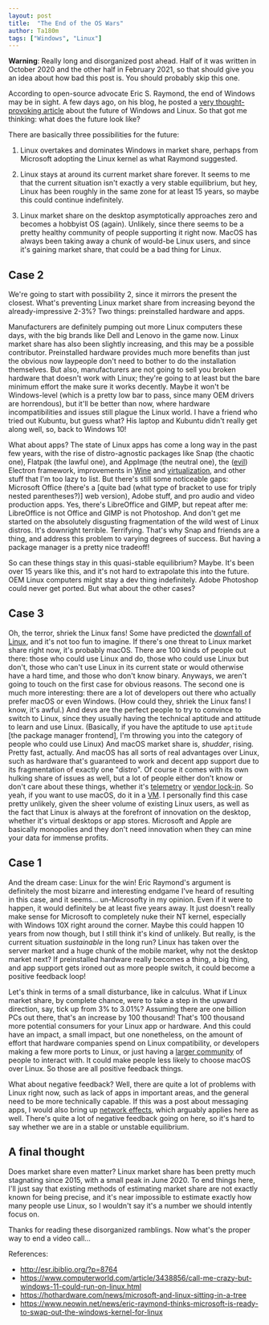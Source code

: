 ```yaml
---
layout: post
title:  "The End of the OS Wars"
author: Ta180m
tags: ["Windows", "Linux"]
---
```



**Warning**: Really long and disorganized post ahead. Half of it was written in October 2020 and the other half in February 2021, so that should give you an idea about how bad this post is. You should probably skip this one.


According to open-source advocate Eric S. Raymond, the end of Windows may be in sight. A few days ago, on his blog, he posted a [very thought-provoking article](http://esr.ibiblio.org/?p=8764) about the future of Windows and Linux. So that got me thinking: what does the future look like?


There are basically three possibilities for the future:

1. Linux overtakes and dominates Windows in market share, perhaps from Microsoft adopting the Linux kernel as what Raymond suggested.

2. Linux stays at around its current market share forever. It seems to me that the current situation isn't exactly a very stable equilibrium, but hey, Linux has been roughly in the same zone for at least 15 years, so maybe this could continue indefinitely.

3. Linux market share on the desktop asymptotically approaches zero and becomes a hobbyist OS (again). Unlikely, since there seems to be a pretty healthy community of people supporting it right now. MacOS has always been taking away a chunk of would-be Linux users, and since it's gaining market share, that could be a bad thing for Linux.


## Case 2

We're going to start with possibility 2, since it mirrors the present the closest. What's preventing Linux market share from increasing beyond the already-impressive 2-3%? Two things: preinstalled hardware and apps.

Manufacturers are definitely pumping out more Linux computers these days, with the big brands like Dell and Lenovo in the game now. Linux market share has also been slightly increasing, and this may be a possible contributor. Preinstalled hardware provides much more benefits than just the obvious now laypeople don't need to bother to do the installation themselves. But also, manufacturers are not going to sell you broken hardware that doesn't work with Linux; they're going to at least but the bare minimum effort the make sure it works decently. Maybe it won't be Windows-level (which is a pretty low bar to pass, since many OEM drivers are horrendous), but it'll be better than now, where hardware incompatibilities and issues still plague the Linux world. I have a friend who tried out Kubuntu, but guess what? His laptop and Kubuntu didn't really get along well, so, back to Windows 10!

What about apps? The state of Linux apps has come a long way in the past few years, with the rise of distro-agnostic packages like Snap (the chaotic one), Flatpak (the lawful one), and AppImage (the neutral one), the ([evil](https://medium.com/@boundarybreaker/electron-is-a-hulking-monstrosity-of-a-wora-framework-and-it-needs-to-be-replaced-25e9d849b0e)) Electron framework, improvements in [Wine](https://www.winehq.org/announce/6.0) and [virtualization](https://github.com/Fmstrat/winapps), and other stuff that I'm too lazy to list. But there's still some noticeable gaps: Microsoft Office (there's a [quite bad (what type of bracket to use for triply nested parentheses?)] web version), Adobe stuff, and pro audio and video production apps. Yes, there's LibreOffice and GIMP, but repeat after me: LibreOffice is not Office and GIMP is not Photoshop. And don't get me started on the absolutely disgusting fragmentation of the wild west of Linux distros. It's downright terrible. Terrifying. That's why Snap and friends are a thing, and address this problem to varying degrees of success. But having a package manager is a pretty nice tradeoff!

So can these things stay in this quasi-stable equilibrium? Maybe. It's been over 15 years like this, and it's not hard to extrapolate this into the future. OEM Linux computers might stay a dev thing indefinitely. Adobe Photoshop could never get ported. But what about the other cases?

## Case 3

Oh, the terror, shriek the Linux fans! Some have predicted the [downfall of Linux](https://www.dedoimedo.com/computers/linux-beginning-of-the-end.html), and it's not too fun to imagine. If there's one threat to Linux market share right now, it's probably macOS. There are 100 kinds of people out there: those who could use Linux and do, those who could use Linux but don't, those who can't use Linux in its current state or would otherwise have a hard time, and those who don't know binary. Anyways, we aren't going to touch on the first case for obvious reasons. The second one is much more interesting: there are a lot of developers out there who actually prefer macOS or even Windows. (How could they, shriek the Linux fans! I know, it's awful.) And devs are the perfect people to try to convince to switch to Linux, since they usually having the technical aptitude and attitude to learn and use Linux. (Basically, if you have the aptitude to use `aptitude` [the package manager frontend], I'm throwing you into the category of people who could use Linux) And macOS market share is, *shudder*, rising. Pretty fast, actually. And macOS has all sorts of real advantages over Linux, such as hardware that's guaranteed to work and decent app support due to its fragmentation of exactly one "distro". Of course it comes with its own hulking share of issues as well, but a lot of people either don't know or don't care about these things, whether it's [telemetry](https://www.dedoimedo.com/computers/telemetry-should-you-allow.html) or [vendor lock-in](https://en.wikipedia.org/wiki/Vendor_lock-in). So yeah, if you want to use macOS, do it in a [VM](https://github.com/kholia/OSX-KVM). I personally find this case pretty unlikely, given the sheer volume of existing Linux users, as well as the fact that Linux is always at the forefront of innovation on the desktop, whether it's virtual desktops or app stores. Microsoft and Apple are basically monopolies and they don't need innovation when they can mine your data for immense profits.


## Case 1

And the dream case: Linux for the win! Eric Raymond's argument is definitely the most bizarre and interesting endgame I've heard of resulting in this case, and it seems... un-Microsofty in my opinion. Even if it were to happen, it would definitely be at least five years away. It just doesn't really make sense for Microsoft to completely nuke their NT kernel, especially with Windows 10X right around the corner. Maybe this could happen 10 years from now though, but I still think it's kind of unlikely. But really, is the current situation *sustainable* in the long run? Linux has taken over the server market and a huge chunk of the mobile market, why not the desktop market next? If preinstalled hardware really becomes a thing, a big thing, and app support gets ironed out as more people switch, it could become a positive feedback loop!

Let's think in terms of a small disturbance, like in calculus. What if Linux market share, by complete chance, were to take a step in the upward direction, say, tick up from 3% to 3.01%? Assuming there are one billion PCs out there, that's an increase by 100 thousand! That's 100 thousand more potential consumers for your Linux app or hardware. And this could have an impact, a small impact, but one nonetheless, on the amount of effort that hardware companies spend on Linux compatibility, or developers making a few more ports to Linux, or just having a [larger community](https://ta180m.github.io/Blog/2021/02/14/i-btw-use-arch.html) of people to interact with. It could make people less likely to choose macOS over Linux. So those are all positive feedback things.

What about negative feedback? Well, there are quite a lot of problems with Linux right now, such as lack of apps in important areas, and the general need to be more technically capable. If this was a post about messaging apps, I would also bring up [network effects](https://en.wikipedia.org/wiki/Network_effect), which arguably applies here as well. There's quite a lot of negative feedback going on here, so it's hard to say whether we are in a stable or unstable equilibrium.


## A final thought

Does market share even matter? Linux market share has been pretty much stagnating since 2015, with a small peak in June 2020. To end things here, I'll just say that existing methods of estimating market share are not exactly known for being precise, and it's near impossible to estimate exactly how many people use Linux, so I wouldn't say it's a number we should intently focus on.

Thanks for reading these disorganized ramblings. Now what's the proper way to end a video call...


References:
 - http://esr.ibiblio.org/?p=8764
 - https://www.computerworld.com/article/3438856/call-me-crazy-but-windows-11-could-run-on-linux.html
 - https://hothardware.com/news/microsoft-and-linux-sitting-in-a-tree
 - https://www.neowin.net/news/eric-raymond-thinks-microsoft-is-ready-to-swap-out-the-windows-kernel-for-linux

